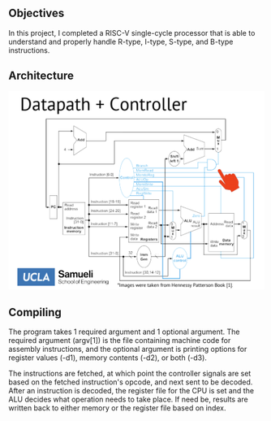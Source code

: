 ## Objectives
In this project, I completed a RISC-V single-cycle processor that is able to understand and properly handle R-type, I-type, S-type, and B-type instructions.
## Architecture
![architecture](sc.png)

## Compiling
The program takes 1 required argument and 1 optional argument. The required argument (argv[1]) is the file containing machine code for assembly instructions, and the optional argument is printing options for register values (-d1), memory contents (-d2), or both (-d3).

The instructions are fetched, at which point the controller signals are set based on the fetched instruction's opcode, and next sent to be decoded. After an instruction is decoded, the register file for the CPU is set and the ALU decides what operation needs to take place. If need be, results are written back to either memory or the register file based on index.
